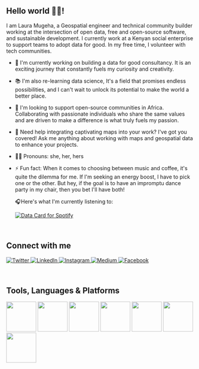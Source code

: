 ## Hello world 👋🏾!

I am Laura Mugeha, a Geospatial engineer and technical community builder working at the intersection of open data, free and open-source software, and sustainable development. I currently work at a Kenyan social enterprise to support teams to adopt data for good. In my free time, I volunteer with tech communities.
 
- 🔭 I'm currently working on building a data for good consultancy. It is an exciting journey that constantly fuels my curiosity and creativity.
- 📚 I'm also re-learning data science, It's a field that promises endless possibilities, and I can't wait to unlock its potential to make the world a better place.
- 🤝 I'm looking to support open-source communities in Africa. Collaborating with passionate individuals who share the same values and are driven to make a difference is what truly fuels my passion.
- 💬 Need help integrating captivating maps into your work? I've got you covered! Ask me anything about working with maps and geospatial data to enhance your projects.
- 👩🏾 Pronouns: she, her, hers
- ⚡ Fun fact: When it comes to choosing between music and coffee, it's quite the dilemma for me. If I'm seeking an energy boost, I have to pick one or the other. But hey, if the goal is to have an impromptu dance party in my chair, then you bet I'll have both!<br>

  🎧Here's what I'm currently listening to:
  
  [![Data Card for Spotify](https://www.data-card-for-spotify.com/api/card?user_id=0ynq1wuhtf2rlpzypf5s0ummt&limit=3)](https://www.data-card-for-spotify.com/card?user_id=0ynq1wuhtf2rlpzypf5s0ummt)
<br>

## Connect with me
<p>
  <a href="https://twitter.com/" target="_blank">
    <img src="https://img.shields.io/badge/twitter-%231DA1F2.svg?&style=for-the-badge&logo=twitter&logoColor=white&color=000000" alt="Twitter"/>
  </a>
  <a href="https://www.linkedin.com/in/" target="_blank">
    <img src="https://img.shields.io/badge/linkedin-%230077B5.svg?&style=for-the-badge&logo=linkedin&logoColor=white&color=000000" alt="LinkedIn"/>
  </a>
  <a href="https://instagram.com/" target="_blank">
    <img src="https://img.shields.io/badge/instagram-%23E4405F.svg?&style=for-the-badge&logo=instagram&logoColor=white&color=000000" alt="Instagram"/>
  </a>
  <a href="https://medium.com/" target="_blank">
    <img src="https://img.shields.io/badge/medium-%2312100E.svg?&style=for-the-badge&logo=medium&logoColor=white&color=000000" alt="Medium"/>
  </a>
  <a href="https://www.facebook.com/" target="_blank">
    <img src="https://img.shields.io/badge/facebook-%231877F2.svg?&style=for-the-badge&logo=facebook&logoColor=white&color=000000" alt="Facebook"/>
  </a>
</p><br>

## Tools, Languages & Platforms
<p>
 <img src="https://media3.giphy.com/media/ln7z2eWriiQAllfVcn/200w.webp" width="80">
 <img src="https://i.giphy.com/media/LMt9638dO8dftAjtco/200.webp" width="80">
 <img src="https://i.giphy.com/media/eNAsjO55tPbgaor7ma/200w.webp" width="80">
 <img src="https://i.giphy.com/media/VgGthkhUvGgOit7Y9i/200.webp" width="80">
 <img src="https://media3.giphy.com/media/kdFc8fubgS31b8DsVu/giphy.webp" width="80">
 <img src="https://i.giphy.com/media/KzJkzjggfGN5Py6nkT/200.webp" width="80">
 <img src="https://i.giphy.com/media/IdyAQJVN2kVPNUrojM/200.webp" width="80">
</p>
